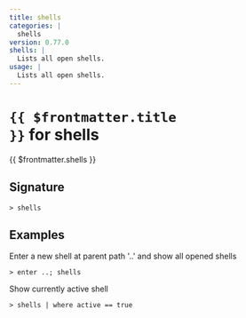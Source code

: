 ```yaml
---
title: shells
categories: |
  shells
version: 0.77.0
shells: |
  Lists all open shells.
usage: |
  Lists all open shells.
---
```


# <code>{{ $frontmatter.title }}</code> for shells

<div class='command-title'>{{ $frontmatter.shells }}</div>

## Signature

```> shells ```

## Examples

Enter a new shell at parent path '..' and show all opened shells
```shell
> enter ..; shells

```

Show currently active shell
```shell
> shells | where active == true

```
